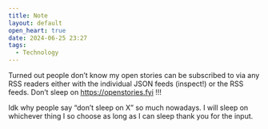 ```yaml
---
title: Note
layout: default
open_heart: true
date: 2024-06-25 23:27
tags:
  - Technology
---
```


Turned out people don’t know my open stories can be subscribed to via any RSS readers either with the individual JSON feeds (inspect!) or the RSS feeds. Don’t sleep on https://openstories.fyi !!!

Idk why people say “don’t sleep on X” so much nowadays. I will sleep on whichever thing I so choose as long as I can sleep thank you for the input.
